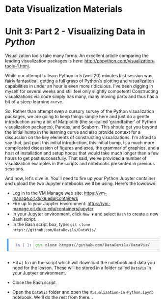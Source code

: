 # Data Visualization Materials

# Unit 3: Part 2 - Visualizing Data in *Python*

Visualization tools take many forms. An excellent article comparing the leading visualization packages is here: http://pbpython.com/visualization-tools-1.html. 

While our attempt to learn Python in 5 (well 20) minutes last session was fairly fantastical, getting a full grasp of Python's plotting and visualization capabilities in under an hour is even more ridiculous. I've been digging in myself for several weeks and still feel only slightly competent! Constructing visualizations via code simply has many, many moving parts and thus has a bit of a steep learning curve. 

So. Rather than attempt even a cursory survey of the Python visualization packages, we are going to keep things simple here and just do a gentle introduction using a bit of Matplotlib (the so-called 'grandfather' of Python visualization packages), Pandas, and Seaborn. This should get you beyond the initial hump in the learning curve and also provide context for a discussion on the key elements of constructing visualizations. I'm afraid to say that, just past this initial introduction, this initial bump, is a much more complicated discussion of figures and axes, the grammar of graphics, and a host of installation and setup hoops that would take much longer than a few hours to get past successfully. That said, we've provided a number of visualization examples in the scripts and notebooks presented in previous sessions. 

And now, let's dive in. You'll need to fire up your Python Jupyter container and upload the two Jupyter notebooks we'll be using. Here's the lowdown:

- Log in to the VM Manage web site: https://vm-manage.oit.duke.edu/containers
- Fire up to your Jupyter Environment: https://vm-manage.oit.duke.edu/containers/jupyter
- In your Jupyter environment, click `New ▼` and select `Bash` to create a new Bash script.
- In the Bash script box, type: `git clone https://github.com/DataDevils/DataVis/`

![`CloneDataVisBox](https://raw.githubusercontent.com/DataDevils/DataBootCamp/master/docs/media/CloneDataVisBox.PNG)

- Hit `►|` to run the script which will download the notebook and data you need for the lesson. These will be stored in a folder called `DataVis` in your Juptyer environment. 

- Close the Bash script.

- Open the `DataVis` folder and open the `Visualization-in-Python.ipynb` notebook. We'll do the rest from there...

  ​